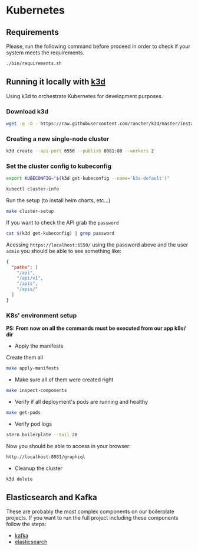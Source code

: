 # Kubernetes

## Requirements

Please, run the following command before proceed in order to check if your system meets the requirements.

```bash
./bin/requirements.sh
```

## Running it locally with [k3d](https://github.com/rancher/k3d/)

Using k3d to orchestrate Kubernetes for development purposes.

### Download k3d

```bash
wget -q -O - https://raw.githubusercontent.com/rancher/k3d/master/install.sh | bash
```

### Creating a new single-node cluster

```bash
k3d create --api-port 6550 --publish 8081:80 --workers 2
```

### Set the cluster config to kubeconfig

```bash
export KUBECONFIG="$(k3d get-kubeconfig --name='k3s-default')"
```

```bash
kubectl cluster-info
```

Run the setup (to install helm charts, etc...)

```bash
make cluster-setup
```

If you want to check the API grab the `password`

```bash
cat $(k3d get-kubeconfig) | grep password
```

Acessing `https://localhost:6550/` using the password above and the user `admin` you should be able to see something like:

```json
{
  "paths": [
    "/api",
    "/api/v1",
    "/apis",
    "/apis/"
  ]
}
```

### K8s' environment setup

**PS: From now on all the commands must be executed from our app k8s/ dir**
  
- Apply the manifests

Create them all

```sh
make apply-manifests
```

- Make sure all of them were created right

```sh
make inspect-components
```

- Verify if all deployment's pods are running and healthy

```sh
make get-pods
```

- Verify pod logs

```sh
stern boilerplate --tail 20
```

Now you should be able to access in your browser:

```bash
http://localhost:8081/graphiql
```

- Cleanup the cluster

```bash
k3d delete
```

## Elasticsearch and Kafka

These are probably the most complex components on our boilerplate projects.
If you want to run the full project including these components follow the steps:

- [kafka](kafka/README.md)
- [elasticsearch](elasticsearch/README.md)
